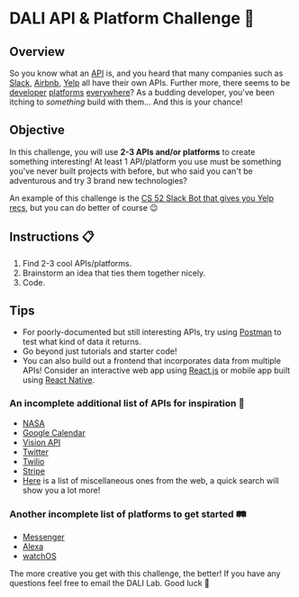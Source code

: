# DALI API & Platform Challenge 🔌

## Overview
So you know what an [API](https://www.mulesoft.com/resources/api/what-is-an-api) is, and you heard that many companies such as [Slack](https://api.slack.com/), [Airbnb](https://www.airbnb.com/partner/api-docs), [Yelp](https://www.yelp.com/developers) all have their own APIs. Further more, there seems to be [developer](https://cloud.google.com/) [platforms](https://messengerdevelopers.com/) [everywhere](https://developer.amazon.com/alexa)? As a budding developer, you've been itching to *something* build with them... And this is your chance!

## Objective 
In this challenge, you will use **2-3 APIs and/or platforms** to create something interesting! At least 1 API/platform you use must be something you've never built projects with before, but who said you can't be adventurous and try 3 brand new technologies? 

An example of this challenge is the [CS 52 Slack Bot that gives you Yelp recs](https://github.com/dartmouth-cs52/dartmouth-cs52.github.io/blob/master/assignments/sa/slack-bot/index.md), but you can do better of course 😉

## Instructions 📋
1. Find 2-3 cool APIs/platforms.
2. Brainstorm an idea that ties them together nicely. 
3. Code.

## Tips
* For poorly-documented but still interesting APIs, try using [Postman](https://www.getpostman.com/) to test what kind of data it returns.
* Go beyond just tutorials and starter code!
* You can also build out a frontend that incorporates data from multiple APIs! Consider an interactive web app using [React.js](https://reactjs.org/) or mobile app built using [React Native](https://reactnative.dev/).

### An incomplete additional list of APIs for inspiration 🍭
* [NASA](https://api.nasa.gov/)
* [Google Calendar](https://developers.google.com/calendar/)
* [Vision API](https://cloud.google.com/vision/)
* [Twitter](https://developer.twitter.com/)
* [Twilio](https://www.twilio.com/)
* [Stripe](https://stripe.com/)
* [Here](https://apilist.fun/) is a list of miscellaneous ones from the web, a quick search will show you a lot more!

### Another incomplete list of platforms to get started 🛤
* [Messenger](https://messengerdevelopers.com/)
* [Alexa](https://developer.amazon.com/alexa)
* [watchOS](https://developer.apple.com/watchos/)

The more creative you get with this challenge, the better! If you have any questions feel free to email the DALI Lab. Good luck 🚀